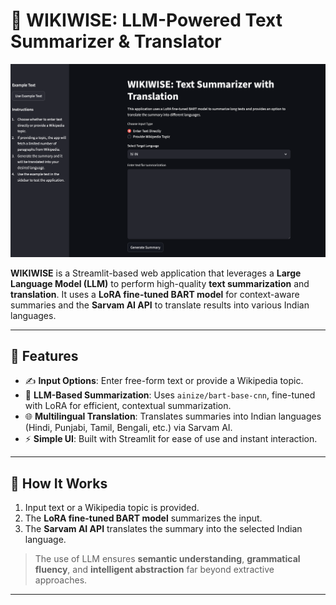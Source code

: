 # 🧠 WIKIWISE: LLM-Powered Text Summarizer & Translator

![WIKIWISE Demo](image.png)

**WIKIWISE** is a Streamlit-based web application that leverages a **Large Language Model (LLM)** to perform high-quality **text summarization** and **translation**. It uses a **LoRA fine-tuned BART model** for context-aware summaries and the **Sarvam AI API** to translate results into various Indian languages.

---

## 🚀 Features

- ✍️ **Input Options**: Enter free-form text or provide a Wikipedia topic.
- 🤖 **LLM-Based Summarization**: Uses `ainize/bart-base-cnn`, fine-tuned with LoRA for efficient, contextual summarization.
- 🌐 **Multilingual Translation**: Translates summaries into Indian languages (Hindi, Punjabi, Tamil, Bengali, etc.) via Sarvam AI.
- ⚡ **Simple UI**: Built with Streamlit for ease of use and instant interaction.

---

## 🧩 How It Works

1. Input text or a Wikipedia topic is provided.
2. The **LoRA fine-tuned BART model** summarizes the input.
3. The **Sarvam AI API** translates the summary into the selected Indian language.

> The use of LLM ensures **semantic understanding**, **grammatical fluency**, and **intelligent abstraction** far beyond extractive approaches.

---


